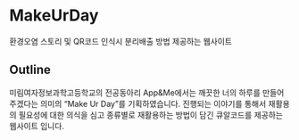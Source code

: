 # MakeUrDay
환경오염 스토리 및 QR코드 인식시 분리배출 방법 제공하는 웹사이트

## Outline
미림여자정보과학고등학교의 전공동아리 App&Me에서는 깨끗한 너의 하루를 만들어 주겠다는 의미의 “Make Ur Day”를 기획하였습니다. 진행되는 이야기를 통해서 재활용의 필요성에 대한 의식을 심고 종류별로 재활용하는 방법이 담긴 큐알코드를 제공하는 웹사이트 입니다.

